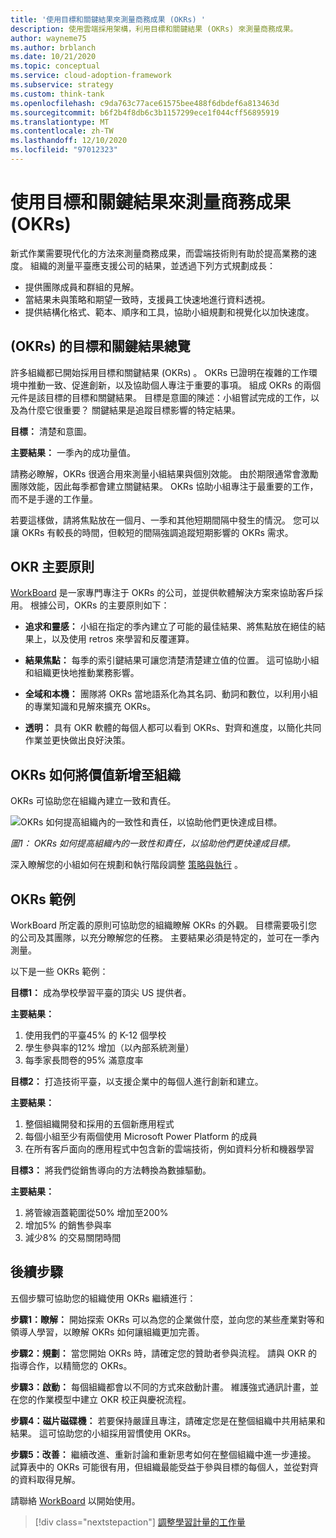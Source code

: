 ```yaml
---
title: '使用目標和關鍵結果來測量商務成果 (OKRs) '
description: 使用雲端採用架構，利用目標和關鍵結果 (OKRs) 來測量商務成果。
author: wayneme75
ms.author: brblanch
ms.date: 10/21/2020
ms.topic: conceptual
ms.service: cloud-adoption-framework
ms.subservice: strategy
ms.custom: think-tank
ms.openlocfilehash: c9da763c77ace61575bee488f6dbdef6a813463d
ms.sourcegitcommit: b6f2b4f8db6c3b1157299ece1f044cff56895919
ms.translationtype: MT
ms.contentlocale: zh-TW
ms.lasthandoff: 12/10/2020
ms.locfileid: "97012323"
---
```

<!-- docutune:casing WorkBoard -->

# <a name="measure-business-outcomes-using-objectives-and-key-results-okrs"></a>使用目標和關鍵結果來測量商務成果 (OKRs) 

新式作業需要現代化的方法來測量商務成果，而雲端技術則有助於提高業務的速度。 組織的測量平臺應支援公司的結果，並透過下列方式規劃成長：

- 提供團隊成員和群組的見解。
- 當結果未與策略和期望一致時，支援員工快速地進行資料透視。
- 提供結構化格式、範本、順序和工具，協助小組規劃和視覺化以加快速度。

## <a name="an-overview-of-objectives-and-key-results-okrs"></a> (OKRs) 的目標和關鍵結果總覽

許多組織都已開始採用目標和關鍵結果 (OKRs) 。 OKRs 已證明在複雜的工作環境中推動一致、促進創新，以及協助個人專注于重要的事項。 組成 OKRs 的兩個元件是該目標的目標和關鍵結果。 目標是意圖的陳述：小組嘗試完成的工作，以及為什麼它很重要？ 關鍵結果是追蹤目標影響的特定結果。

**目標：** 清楚和意圖。

**主要結果：** 一季內的成功量值。

請務必瞭解，OKRs 很適合用來測量小組結果與個別效能。 由於期限通常會激勵團隊效能，因此每季都會建立關鍵結果。 OKRs 協助小組專注于最重要的工作，而不是手邊的工作量。

若要這樣做，請將焦點放在一個月、一季和其他短期間隔中發生的情況。 您可以讓 OKRs 有較長的時間，但較短的間隔強調追蹤短期影響的 OKRs 需求。

## <a name="okr-key-principles"></a>OKR 主要原則

[WorkBoard](https://www.workboard.com) 是一家專門專注于 OKRs 的公司，並提供軟體解決方案來協助客戶採用。 根據公司，OKRs 的主要原則如下：

- **追求和靈感：** 小組在指定的季內建立了可能的最佳結果、將焦點放在絕佳的結果上，以及使用 retros 來學習和反覆運算。

- **結果焦點：** 每季的索引鍵結果可讓您清楚清楚建立值的位置。 這可協助小組和組織更快地推動業務影響。

- **全域和本機：** 團隊將 OKRs 當地語系化為其名詞、動詞和數位，以利用小組的專業知識和見解來擴充 OKRs。

- **透明：** 具有 OKR 軟體的每個人都可以看到 OKRs、對齊和進度，以簡化共同作業並更快做出良好決策。

## <a name="how-okrs-add-value-to-an-organization"></a>OKRs 如何將價值新增至組織

OKRs 可協助您在組織內建立一致和責任。

![OKRs 如何提高組織內的一致性和責任，以協助他們更快達成目標。](../../_images/strategy/OKR.jpg)

_圖1： OKRs 如何提高組織內的一致性和責任，以協助他們更快達成目標。_

深入瞭解您的小組如何在規劃和執行階段調整 [策略與執行](https://www.workboard.com/blog/execution-vs-strategy.php) 。

## <a name="examples-of-okrs"></a>OKRs 範例

WorkBoard 所定義的原則可協助您的組織瞭解 OKRs 的外觀。 目標需要吸引您的公司及其團隊，以充分瞭解您的任務。 主要結果必須是特定的，並可在一季內測量。

以下是一些 OKRs 範例：

**目標1：** 成為學校學習平臺的頂尖 US 提供者。

**主要結果：**

1. 使用我們的平臺45% 的 K-12 個學校
1. 學生參與率的12% 增加（以內部系統測量）
1. 每季家長問卷的95% 滿意度率

**目標2：** 打造技術平臺，以支援企業中的每個人進行創新和建立。

**主要結果：**

1. 整個組織開發和採用的五個新應用程式
1. 每個小組至少有兩個使用 Microsoft Power Platform 的成員
1. 在所有客戶面向的應用程式中包含新的雲端技術，例如資料分析和機器學習

**目標3：** 將我們從銷售導向的方法轉換為數據驅動。

**主要結果：**

1. 將管線涵蓋範圍從50% 增加至200%
1. 增加5% 的銷售參與率
1. 減少8% 的交易關閉時間

## <a name="next-steps"></a>後續步驟

五個步驟可協助您的組織使用 OKRs 繼續進行：

**步驟1：瞭解：** 開始探索 OKRs 可以為您的企業做什麼，並向您的某些產業對等和領導人學習，以瞭解 OKRs 如何讓組織更加完善。

**步驟2：規劃：** 當您開始 OKRs 時，請確定您的贊助者參與流程。 請與 OKR 的指導合作，以精簡您的 OKRs。

**步驟3：啟動：** 每個組織都會以不同的方式來啟動計畫。 維護強式通訊計畫，並在您的作業模型中建立 OKR 校正與慶祝流程。

**步驟4：磁片磁碟機：** 若要保持嚴謹且專注，請確定您是在整個組織中共用結果和結果。 這可協助您的小組採用習慣使用 OKRs。

**步驟5：改善：** 繼續改進、重新討論和重新思考如何在整個組織中進一步連接。 試算表中的 OKRs 可能很有用，但組織最能受益于參與目標的每個人，並從對齊的資料取得見解。

請聯絡 [WorkBoard](https://appsource.microsoft.com/en-us/marketplace/co-sell/SOL-31525-NGJ) 以開始使用。

> [!div class="nextstepaction"]
> [調整學習計量的工作量](../learning-metrics.md)
